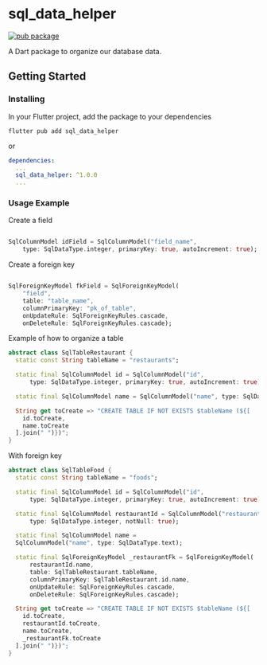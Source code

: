 # sql_data_helper

[![pub package](https://img.shields.io/pub/v/sql_data_helper.svg)](https://pub.dev/packages/sql_data_helper)

A Dart package to organize our database data.

## Getting Started

### Installing

In your Flutter project, add the package to your dependencies

`flutter pub add sql_data_helper`

or

```yml
dependencies:
  ...
  sql_data_helper: ^1.0.0
  ...
```

### Usage Example

Create a field

```dart

SqlColumnModel idField = SqlColumnModel("field_name",
    type: SqlDataType.integer, primaryKey: true, autoIncrement: true);
```

Create a foreign key

```dart

SqlForeignKeyModel fkField = SqlForeignKeyModel(
    "field",
    table: "table_name",
    columnPrimaryKey: "pk_of_table",
    onUpdateRule: SqlForeignKeyRules.cascade,
    onDeleteRule: SqlForeignKeyRules.cascade);
```

Example of how to organize a table

```dart
abstract class SqlTableRestaurant {
  static const String tableName = "restaurants";

  static final SqlColumnModel id = SqlColumnModel("id",
      type: SqlDataType.integer, primaryKey: true, autoIncrement: true);

  static final SqlColumnModel name = SqlColumnModel("name", type: SqlDataType.text, notNull: true);

  String get toCreate => "CREATE TABLE IF NOT EXISTS $tableName (${[
    id.toCreate,
    name.toCreate
  ].join(" ")})";
}
```

With foreign key
```dart
abstract class SqlTableFood {
  static const String tableName = "foods";

  static final SqlColumnModel id = SqlColumnModel("id",
      type: SqlDataType.integer, primaryKey: true, autoIncrement: true);

  static final SqlColumnModel restaurantId = SqlColumnModel("restaurant_id",
      type: SqlDataType.integer, notNull: true);

  static final SqlColumnModel name =
  SqlColumnModel("name", type: SqlDataType.text);

  static final SqlForeignKeyModel _restaurantFk = SqlForeignKeyModel(
      restaurantId.name,
      table: SqlTableRestaurant.tableName,
      columnPrimaryKey: SqlTableRestaurant.id.name,
      onUpdateRule: SqlForeignKeyRules.cascade,
      onDeleteRule: SqlForeignKeyRules.cascade);

  String get toCreate => "CREATE TABLE IF NOT EXISTS $tableName (${[
    id.toCreate,
    restaurantId.toCreate,
    name.toCreate,
    _restaurantFk.toCreate
  ].join(" ")})";
}
```